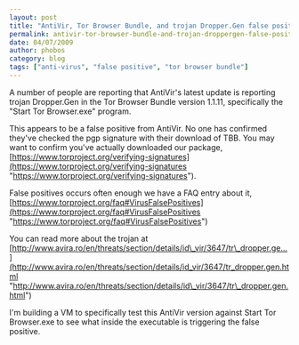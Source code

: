 ```yaml
---
layout: post
title: "AntiVir, Tor Browser Bundle, and trojan Dropper.Gen false positive"
permalink: antivir-tor-browser-bundle-and-trojan-droppergen-false-positive
date: 04/07/2009
author: phobos
category: blog
tags: ["anti-virus", "false positive", "tor browser bundle"]
---
```


A number of people are reporting that AntiVir's latest update is reporting trojan Dropper.Gen in the Tor Browser Bundle version 1.1.11, specifically the "Start Tor Browser.exe" program.

This appears to be a false positive from AntiVir. No one has confirmed they've checked the pgp signature with their download of TBB. You may want to confirm you've actually downloaded our package, [https://www.torproject.org/verifying-signatures](https://www.torproject.org/verifying-signatures "https://www.torproject.org/verifying-signatures").

False positives occurs often enough we have a FAQ entry about it, [https://www.torproject.org/faq#VirusFalsePositives](https://www.torproject.org/faq#VirusFalsePositives "https://www.torproject.org/faq#VirusFalsePositives")

You can read more about the trojan at [http://www.avira.ro/en/threats/section/details/id\_vir/3647/tr\_dropper.ge...](http://www.avira.ro/en/threats/section/details/id_vir/3647/tr_dropper.gen.html "http://www.avira.ro/en/threats/section/details/id\_vir/3647/tr\_dropper.gen.html")

I'm building a VM to specifically test this AntiVir version against Start Tor Browser.exe to see what inside the executable is triggering the false positive.

